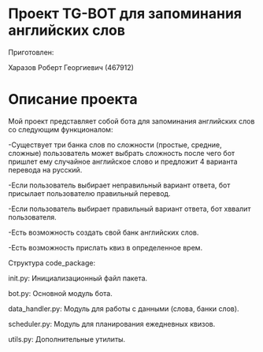 # Проект TG-BOT для запоминания английских слов 

Приготовлен:

Харазов Роберт Георгиевич (467912)

# Описание проекта

Мой проект представляет собой  бота для запоминания английских слов со следующим функционалом:

-Существует три банка слов по сложности (простые, средние, сложные)
пользователь может выбрать сложность после чего бот пришлет ему случайное английское слово и предложит 4 варианта перевода на русский.

-Если пользователь выбирает неправильный вариант ответа, бот присылает пользователю правильный перевод.

-Если пользователь выбирает правильный вариант ответа, бот хввалит пользователя.

-Есть возможность создать свой банк английских слов.

-Есть возможность прислать квиз в определенное врем.

Структура code_package:

init.py: Инициализационный файл пакета.

bot.py: Основной модуль бота.

data_handler.py: Модуль для работы с данными (слова, банки слов).

scheduler.py: Модуль для планирования ежедневных квизов.

utils.py: Дополнительные утилиты.

